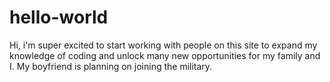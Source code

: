 # hello-world
Hi, i'm super excited to start working with people on this site to expand my knowledge of coding and unlock many new opportunities for my family and I. My boyfriend is planning on joining the military.
